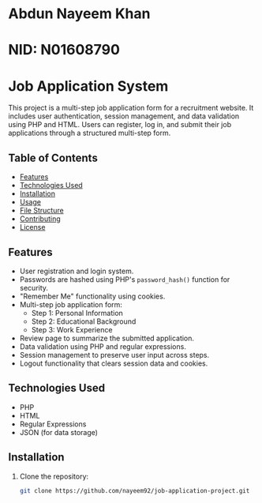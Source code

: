 # Abdun Nayeem Khan
# NID: N01608790
# Job Application System

This project is a multi-step job application form for a recruitment website. It includes user authentication, session management, and data validation using PHP and HTML. Users can register, log in, and submit their job applications through a structured multi-step form.

## Table of Contents

- [Features](#features)
- [Technologies Used](#technologies-used)
- [Installation](#installation)
- [Usage](#usage)
- [File Structure](#file-structure)
- [Contributing](#contributing)
- [License](#license)

## Features

- User registration and login system.
- Passwords are hashed using PHP's `password_hash()` function for security.
- "Remember Me" functionality using cookies.
- Multi-step job application form:
  - Step 1: Personal Information
  - Step 2: Educational Background
  - Step 3: Work Experience
- Review page to summarize the submitted application.
- Data validation using PHP and regular expressions.
- Session management to preserve user input across steps.
- Logout functionality that clears session data and cookies.

## Technologies Used

- PHP
- HTML
- Regular Expressions
- JSON (for data storage)

## Installation

1. Clone the repository:
   ```bash
   git clone https://github.com/nayeem92/job-application-project.git

